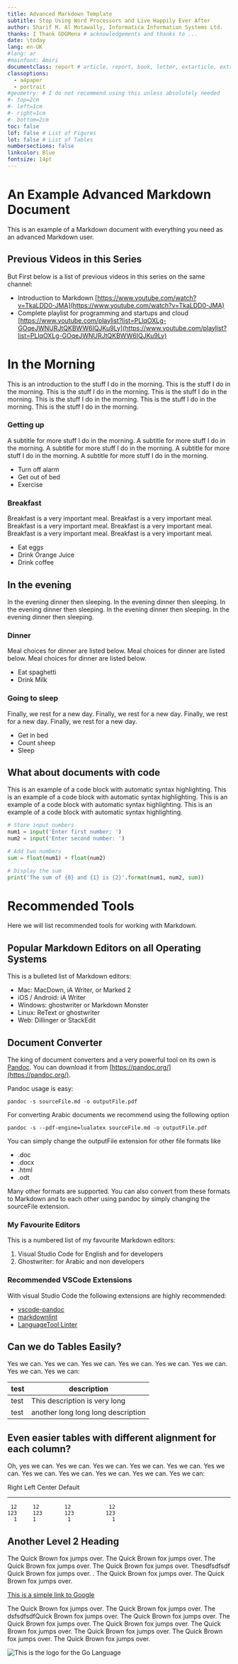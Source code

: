```yaml
---
title: Advanced Markdown Template
subtitle: Stop Using Word Processors and Live Happily Ever After
author: Sharif M. Al Motawally, Informatica Information Systems Ltd.
thanks: I Thank GDGMena # acknowledgements and thanks to ...
date: \today
lang: en-UK
#lang: ar
#mainfont: Amiri
documentclass: report # article, report, book, letter, extarticle, extreport
classoptions:
  - a4paper
  - portrait
#geometry: # I do not recommend using this unless absolutely needed
#- top=2cm
#- left=1cm
#- right=1cm
#- bottom=2cm
toc: false
lof: false # List of Figures
lot: false # List of Tables
numbersections: false
linkcolor: Blue
fontsize: 14pt
---
```

# An Example Advanced Markdown Document

This is an example of a Markdown document with everything you need as an advanced Markdown user.

## Previous Videos in this Series

But First below is a list of previous videos in this series on the same channel:

- Introduction to Markdown [https://www.youtube.com/watch?v=TkaLDD0-JMA](https://www.youtube.com/watch?v=TkaLDD0-JMA)
- Complete playlist for programming and startups and cloud [https://www.youtube.com/playlist?list=PLlqOXLg-GOqeJWNURJtQKBWW6IQJKu9Ly](https://www.youtube.com/playlist?list=PLlqOXLg-GOqeJWNURJtQKBWW6IQJKu9Ly)

# In the Morning

This is an introduction to the stuff I do in the morning. This is the stuff I do in the morning. This is the stuff I do in the morning. This is the stuff I do in the morning. This is the stuff I do in the morning. This is the stuff I do in the morning. This is the stuff I do in the morning.

### Getting up

A subtitle for more stuff I do in the morning. A subtitle for more stuff I do in the morning. A subtitle for more stuff I do in the morning. A subtitle for more stuff I do in the morning. A subtitle for more stuff I do in the morning.

- Turn off alarm
- Get out of bed
- Exercise

### Breakfast

Breakfast is a very important meal. Breakfast is a very important meal. Breakfast is a very important meal. Breakfast is a very important meal. Breakfast is a very important meal. Breakfast is a very important meal.

- Eat eggs
- Drink Orange Juice
- Drink coffee

## In the evening

In the evening dinner then sleeping. In the evening dinner then sleeping. In the evening dinner then sleeping. In the evening dinner then sleeping. In the evening dinner then sleeping.

### Dinner

Meal choices for dinner are listed below. Meal choices for dinner are listed below. Meal choices for dinner are listed below.

- Eat spaghetti
- Drink Milk

### Going to sleep

Finally, we rest for a new day. Finally, we rest for a new day. Finally, we rest for a new day. Finally, we rest for a new day.

- Get in bed
- Count sheep
- Sleep

## What about documents with code

This is an example of a code block with automatic syntax highlighting. This is an example of a code block with automatic syntax highlighting. This is an example of a code block with automatic syntax highlighting. This is an example of a code block with automatic syntax highlighting.

```python
# Store input numbers
num1 = input('Enter first number: ')
num2 = input('Enter second number: ')

# Add two numbers
sum = float(num1) + float(num2)

# Display the sum
print('The sum of {0} and {1} is {2}'.format(num1, num2, sum))
```

# Recommended Tools

Here we will list recommended tools for working with Markdown.

## Popular Markdown Editors on all Operating Systems

This is a bulleted list of Markdown editors:

- Mac: MacDown, iA Writer, or Marked 2
- iOS / Android: iA Writer
- Windows: ghostwriter or Markdown Monster
- Linux: ReText or ghostwriter
- Web: Dillinger or StackEdit

## Document Converter

The king of document converters and a very powerful tool on its own is [Pandoc](https://pandoc.org/). You can download it from [https://pandoc.org/](https://pandoc.org/).

Pandoc usage is easy:

```shell
pandoc -s sourceFile.md -o outputFile.pdf
```

For converting Arabic documents we recommend using the following option

```shell
pandoc -s --pdf-engine=lualatex sourceFile.md -o outputFile.pdf
```

You can simply change the outputFile extension for other file formats like

- .doc
- .docx
- .html
- .odt

Many other formats are supported. You can also convert from these formats to Markdown and to each other using pandoc by simply changing the sourceFile extension.

### My Favourite Editors

This is a numbered list of my favourite Markdown editors:

1. Visual Studio Code for English and for developers
1. Ghostwriter: for Arabic and non developers

### Recommended VSCode Extensions

With visual Studio Code the following extensions are highly recommended:

- [vscode-pandoc](https://marketplace.visualstudio.com/items?itemName=ChrisChinchilla.vscode-pandoc)
- [markdownlint](https://marketplace.visualstudio.com/items?itemName=DavidAnson.vscode-markdownlint)
- [LanguageTool Linter](https://marketplace.visualstudio.com/items?itemName=davidlday.languagetool-linter)

## Can we do Tables Easily?

Yes we can. Yes we can. Yes we can. Yes we can. Yes we can. Yes we can. Yes we can. Yes we can:

 | test | description                       |
 |------|-----------------------------------|
 | test | This description is very long     |
 | test | another long long long description|

## Even easier tables with different alignment for each column?

Oh, yes we can. Yes we can. Yes we can. Yes we can. Yes we can. Yes we can. Yes we can. Yes we can. Yes we can. Yes we can. Yes we can:

  Right     Left     Center     Default
-------     ------ ----------   -------
     12     12        12            12
    123     123       123          123
      1     1          1             1

## Another Level 2 Heading

The Quick Brown fox jumps over. The Quick Brown fox jumps over. The Quick Brown fox jumps over. The Quick Brown fox jumps over. Thesdfsdfsdf Quick Brown fox jumps over. . The Quick Brown fox jumps over. The Quick Brown fox jumps over.

[This is a simple link to Google](https://google.com)

The Quick Brown fox jumps over. The Quick Brown fox jumps over. The dsfsdfsdfQuick Brown fox jumps over. The Quick Brown fox jumps over. The Quick Brown fox jumps over. The Quick Brown fox jumps over. The Quick Brown fox jumps over. The Quick Brown fox jumps over. The Quick Brown fox jumps over. The Quick Brown fox jumps over.

![This is the logo for the Go Language](../go-introduction-talk/intoduction-to-golang/images/appenginegophercolor.png)
